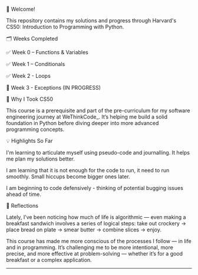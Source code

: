 👋 Welcome!

This repository contains my solutions and progress through Harvard's CS50: Introduction to Programming with Python.

🗂️ Weeks Completed

✅ Week 0 – Functions & Variables

✅ Week 1 – Conditionals 

✅ Week 2 - Loops 

🚧 Week 3 - Exceptions (IN PROGRESS)


🚀 Why I Took CS50

This course is a prerequisite and part of the pre-curriculum for my software engineering journey at WeThinkCode_.
It’s helping me build a solid foundation in Python before diving deeper into more advanced programming concepts.

💡 Highlights So Far

I'm learning to articulate myself using pseudo-code and journalling. It helps me plan my solutions better.

I am learning that it is not enough for the code to run, it need to run smoothly. Small hiccups become bigger ones later.

I am beginning to code defensively - thinking of potential bugging issues ahead of time.


🤔 Reflections

Lately, I’ve been noticing how much of life is algorithmic — even making a breakfast sandwich involves a series of logical steps:
take out crockery → place bread on plate → smear butter → combine slices → enjoy.

This course has made me more conscious of the processes I follow — in life and in programming. It’s challenging me to be more intentional, more precise, and more effective at problem-solving — whether it’s for a good breakfast or a complex application.


---
